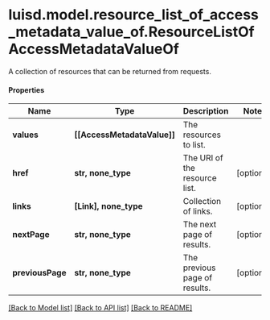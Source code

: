# luisd.model.resource_list_of_access_metadata_value_of.ResourceListOfAccessMetadataValueOf

A collection of resources that can be returned from requests.

#### Properties
Name | Type | Description | Notes
------------ | ------------- | ------------- | -------------
**values** | **[[AccessMetadataValue]]** | The resources to list. | 
**href** | **str, none_type** | The URI of the resource list. | [optional] 
**links** | **[Link], none_type** | Collection of links. | [optional] 
**nextPage** | **str, none_type** | The next page of results. | [optional] 
**previousPage** | **str, none_type** | The previous page of results. | [optional] 

[[Back to Model list]](../../README.md#documentation-for-models) [[Back to API list]](../../README.md#documentation-for-api-endpoints) [[Back to README]](../../README.md)

